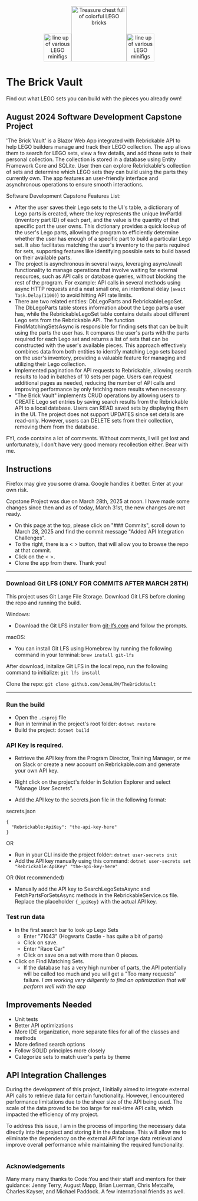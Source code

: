 

<div align="center">
<img src="https://github.com/user-attachments/assets/cad4e297-cfb3-40ff-934c-d63ddd30128a" width="" height="75" alt="line up of various LEGO minifigs" /><img src="https://github.com/user-attachments/assets/37936108-c2fe-47a1-afb7-d0027f2ba1e6" width="150" height="150" alt="Treasure chest full of colorful LEGO bricks" /><img src="https://github.com/user-attachments/assets/088cffbb-2afd-4438-bbe0-806204b3e425" width="" height="75" alt="line up of various LEGO minifigs" /></div>





# The Brick Vault



Find out what LEGO sets you can build with the pieces you already own!


## August 2024 Software Development Capstone Project
'The Brick Vault' is a Blazor Web App integrated with Rebrickable API to help LEGO builders manage and track their LEGO collection. The app allows them to search for LEGO sets, view a few details, and add those sets to their personal collection. The collection is stored in a database using Entity Framework Core and SQLite. User then can explore Rebrickable's collection of sets and determine which LEGO sets they can build using the parts they currently own.  The app features an user-friendly interface and asynchronous operations to ensure smooth interactions. 

Software Development Capstone Features List:
- After the user saves their Lego sets to the UI's table, a dictionary of Lego parts is created, where the key represents the unique InvPartId (inventory part ID) of each part, and the value is the quantity of that specific part the user owns. This dictionary provides a quick lookup of the user's Lego parts, allowing the program to efficiently determine whether the user has enough of a specific part to build a particular Lego set. It also facilitates matching the user's inventory to the parts required for sets, supporting features like identifying possible sets to build based on their available parts.
- The project is asynchronous in several ways, leveraging async/await functionality to manage operations that involve waiting for external resources, such as API calls or database queries, without blocking the rest of the program. For example: API calls in several methods using async HTTP requests and a neat small one, an intentional delay (```await Task.Delay(1100)```) to avoid hitting API rate limits.
- There are two related entities: DbLegoParts and RebrickableLegoSet. The DbLegoParts table stores information about the Lego parts a user has, while the RebrickableLegoSet table contains details about different Lego sets from the Rebrickable API. The function FindMatchingSetsAsync is responsible for finding sets that can be built using the parts the user has. It compares the user's parts with the parts required for each Lego set and returns a list of sets that can be constructed with the user's available pieces. This approach effectively combines data from both entities to identify matching Lego sets based on the user's inventory, providing a valuable feature for managing and utilizing their Lego collection.
- Implemented pagination for API requests to Rebrickable, allowing search results to load in batches of 10 sets per page. Users can request additional pages as needed, reducing the number of API calls and improving performance by only fetching more results when necessary.
- "The Brick Vault" implements CRUD operations by allowing users to CREATE Lego set entries by saving search results from the Rebrickable API to a local database. Users can READ saved sets by displaying them in the UI. The project does not support UPDATES since set details are read-only. However, users can DELETE sets from their collection, removing them from the database.


FYI, code contains a lot of comments. Without comments, I will get lost and unfortunately, I don't have very good memory recollection either.  Bear with me.

## Instructions

Firefox may give you some drama. Google handles it better. Enter at your own risk. 

Capstone Project was due on March 28th, 2025 at noon.  I have made some changes since then and as of today, March 31st, the new changes are not ready.  
- On this page at the top, please click on "### Commits", scroll down to March 28, 2025 and find the commit message "Added API Integration Challenges".
- To the right, there is a < > button, that will allow you to browse the repo at that commit.
- Click on the < >.
- Clone the app from there.  Thank you!

------------------------
### Download Git LFS (ONLY FOR COMMITS AFTER MARCH 28TH)
This project uses Git Large File Storage. Download Git LFS before cloning the repo and running the build. 

Windows:
- Download the Git LFS installer from [git-lfs.com](https://git-lfs.com/) and follow the prompts.
  
macOS:
- You can install Git LFS using Homebrew by running the following command in your terminal: ```brew install git-lfs```

After download, initalize Git LFS in the local repo, run the following command to initialize: ```git lfs install```

Clone the repo: ```git clone github.com/JenaLRW/TheBrickVault```

------------------------

### Run the build
- Open the ```.csproj``` file
- Run in terminal in the project's root folder: ```dotnet restore```
- Build the project: ```dotnet build```

### API Key is required.
- Retrieve the API key from the Program Director, Training Manager, or me on Slack or create a new account on Rebrickable.com and generate your own API key.

- Right click on the project's folder in Solution Explorer and select "Manage User Secrets".
- Add the API key to the secrets.json file in the following format:

secrets.json
```
{
  "Rebrickable:ApiKey": "the-api-key-here"  
}
```

OR
- Run in your CLI inside the project folder: ```dotnet user-secrets init```
- Add the API key manually using this command: ```dotnet user-secrets set "Rebrickable:ApiKey" "the-api-key-here"```

OR (Not recommended)
- Manually add the API key to SearchLegoSetsAsync and FetchPartsForSetsAsync methods in the RebrickableService.cs file. Replace the placeholder ```{_apiKey}``` with the actual API key.

### Test run data
- In the first search bar to look up Lego Sets
  - Enter "71043" (Hogwarts Castle - has quite a bit of parts)
  - Click on save.
  - Enter "Race Car"
  - Click on save on a set with more than 0 pieces.
- Click on Find Matching Sets.
  - If the database has a very high number of parts, the API potentially will be called too much and you will get a "Too many requests" failure. *I am working very diligently to find an optimization that will perform well with the app*



## Improvements Needed

- Unit tests
- Better API optimizations
- More IDE organization, more separate files for all of the classes and methods
- More defined search options
- Follow SOLID principles more closely
- Categorize sets to match user's parts by theme

## API Integration Challenges

During the development of this project, I initially aimed to integrate external API calls to retrieve data for certain functionality. However, I encountered performance limitations due to the sheer size of the API being used. The scale of the data proved to be too large for real-time API calls, which impacted the efficiency of my project.

To address this issue, I am in the process of importing the necessary data directly into the project and storing it in the database. This will allow me to eliminate the dependency on the external API for large data retrieval and improve overall performance while maintaining the required functionality.


# 

### Acknowledgements

Many many many thanks to Code:You and their staff and mentors for their guidance: Jenny Terry, August Mapp, Brian Luerman, Chris Metcalfe, Charles Kayser, and Michael Paddock. A few international friends as well. 


